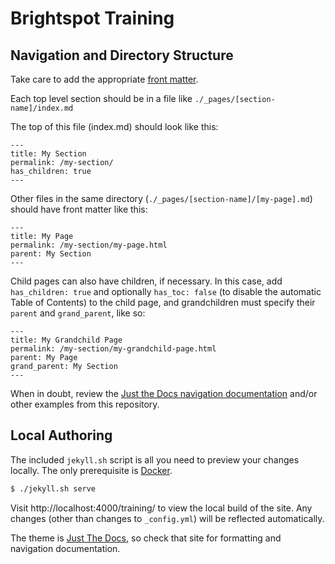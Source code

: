 # Brightspot Training

## Navigation and Directory Structure

Take care to add the appropriate [front matter](https://jekyllrb.com/docs/front-matter/).

Each top level section should be in a file like `./_pages/[section-name]/index.md`

The top of this file (index.md) should look like this:
```
---
title: My Section
permalink: /my-section/
has_children: true
---
```

Other files in the same directory (`./_pages/[section-name]/[my-page].md`) should have front matter like this:
```
---
title: My Page
permalink: /my-section/my-page.html
parent: My Section
---
```

Child pages can also have children, if necessary. In this case, add `has_children: true` and optionally `has_toc: false` (to disable the automatic Table of Contents) to the child page, and grandchildren must specify their `parent` and `grand_parent`, like so:
```
---
title: My Grandchild Page
permalink: /my-section/my-grandchild-page.html
parent: My Page
grand_parent: My Section
---
```

When in doubt, review the [Just the Docs navigation documentation](https://just-the-docs.github.io/just-the-docs/docs/navigation-structure/) and/or other examples from this repository.

## Local Authoring

The included `jekyll.sh` script is all you need to preview your changes locally. The only prerequisite is [Docker](https://www.docker.com/products/docker-desktop/).

```sh
$ ./jekyll.sh serve
```

Visit http://localhost:4000/training/ to view the local build of the site. Any changes (other than changes to `_config.yml`) will be reflected automatically.

The theme is [Just The Docs](https://just-the-docs.github.io/just-the-docs/), so check that site for formatting and navigation documentation.
